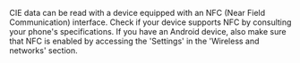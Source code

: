CIE data can be read with a device equipped with an NFC (Near Field Communication) interface.
Check if your device supports NFC by consulting your phone's specifications.
If you have an Android device, also make sure that NFC is enabled by accessing the 'Settings' in the 'Wireless and networks' section.